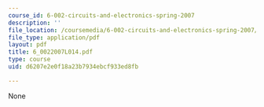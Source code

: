 ```yaml
---
course_id: 6-002-circuits-and-electronics-spring-2007
description: ''
file_location: /coursemedia/6-002-circuits-and-electronics-spring-2007/d6207e2e0f18a23b7934ebcf933ed8fb_6_0022007L014.pdf
file_type: application/pdf
layout: pdf
title: 6_0022007L014.pdf
type: course
uid: d6207e2e0f18a23b7934ebcf933ed8fb

---
```

None